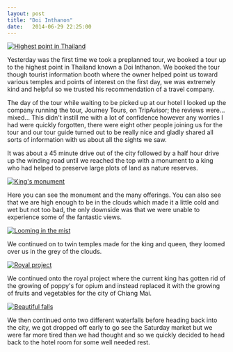 ```yaml
---
layout: post
title: "Doi Inthanon"
date:   2014-06-29 22:25:00
---
```


[![Highest point in Thailand](http://i.imgur.com/y2ze0ljl.jpg)](http://i.imgur.com/y2ze0lj.jpg)

Yesterday was the first time we took a preplanned tour, we booked a tour up to the highest point in Thailand known a Doi Inthanon. We booked the tour though tourist information booth where the owner helped point us toward various temples and points of interest on the first day, we was extremely kind and helpful so we trusted his recommendation of a travel company.

The day of the tour while waiting to be picked up at our hotel I looked up the company running the tour, Journey Tours, on TripAvisor; the reviews were… mixed… This didn't instill me with a lot of confidence however any worries I had were quickly forgotten, there were eight other people joining us for the tour and our tour guide turned out to be really nice and gladly shared all sorts of information with us about all the sights we saw.

It was about a 45 minute drive out of the city followed by a half hour drive up the winding road until we reached the top with a monument to a king who had helped to preserve large plots of land as nature reserves.

[![King's monument](http://i.imgur.com/pBb2efyl.jpg)](http://i.imgur.com/pBb2efy.jpg)

Here you can see the monument and the many offerings. You can also see that we are high enough to be in the clouds which made it a little cold and wet but not too bad, the only downside was that we were unable to experience some of the fantastic views.

[![Looming in the mist](http://i.imgur.com/B6rX7ETl.jpg)](http://i.imgur.com/B6rX7ET.jpg)

We continued on to twin temples made for the king and queen, they loomed over us in the grey of the clouds.

[![Royal project](http://i.imgur.com/bqVOlQVl.jpg)](http://i.imgur.com/bqVOlQV.jpg)

We continued onto the royal project where the current king has gotten rid of the growing of poppy's for opium and instead replaced it with the growing of fruits and vegetables for the city of Chiang Mai.

[![Beautiful falls](http://i.imgur.com/safuMJel.jpg)](http://i.imgur.com/safuMJe.jpg)

We then continued onto two different waterfalls before heading back into the city, we got dropped off early to go see the Saturday market but we were far more tired than we had thought and so we quickly decided to head back to the hotel room for some well needed rest.
